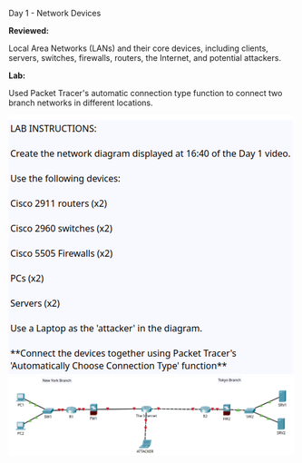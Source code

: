 Day 1 - Network Devices

**Reviewed:**  

Local Area Networks (LANs) and their core devices, including clients, servers, switches, firewalls, routers, the Internet, and potential attackers.


**Lab:** 

Used Packet Tracer's automatic connection type function to connect two branch networks in different locations.


<img src="images/lab.png" alt="Packet Tracer lab 1 directions">

<img src="images/solution.png" alt="Packet Tracer lab 1 solution">